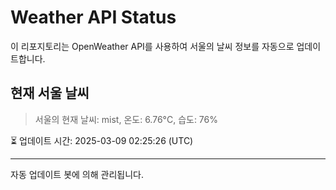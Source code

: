 
# Weather API Status

이 리포지토리는 OpenWeather API를 사용하여 서울의 날씨 정보를 자동으로 업데이트합니다.

## 현재 서울 날씨
> 서울의 현재 날씨: mist, 온도: 6.76°C, 습도: 76%

⏳ 업데이트 시간: 2025-03-09 02:25:26 (UTC)

---
자동 업데이트 봇에 의해 관리됩니다.
